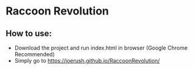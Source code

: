 # Raccoon Revolution

## How to use:
* Download the project and run index.html in browser (Google Chrome Recommended)
* Simply go to https://joerush.github.io/RaccoonRevolution/
